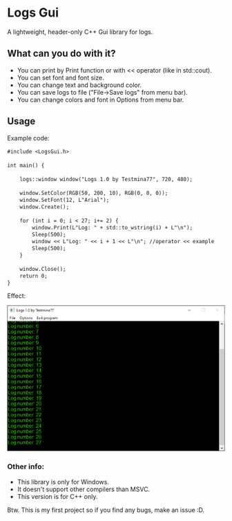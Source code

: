 # Logs Gui
A lightweight, header-only C++ Gui library for logs.
## What can you do with it?
- You can print by Print function or with << operator (like in std::cout).
- You can set font and font size.
- You can change text and background color.
- You can save logs to file ("File->Save logs" from menu bar).
- You can change colors and font in Options from menu bar.
## Usage
Example code:
```
#include <LogsGui.h>

int main() {

    logs::window window("Logs 1.0 by Testmina77", 720, 480);

    window.SetColor(RGB(50, 200, 10), RGB(0, 0, 0));
    window.SetFont(12, L"Arial");
    window.Create();

    for (int i = 0; i < 27; i+= 2) {
        window.Print(L"Log: " + std::to_wstring(i) + L"\n");
        Sleep(500);
        window << L"Log: " << i + 1 << L"\n"; //operator << example
        Sleep(500);
    }

    window.Close();
    return 0;
}
```
Effect:

![How it looks](https://raw.githubusercontent.com/testmina77/LogsGui/refs/heads/main/log%20program.PNG)
### Other info:
- This library is only for Windows.
- It doesn't support other compilers than MSVC.
- This version is for C++ only.

Btw. This is my first project so if you find any bugs, make an issue :D.
